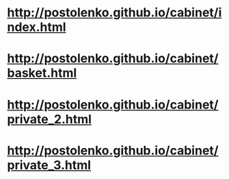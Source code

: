 # http://postolenko.github.io/cabinet/index.html
# http://postolenko.github.io/cabinet/basket.html
# http://postolenko.github.io/cabinet/private_2.html
# http://postolenko.github.io/cabinet/private_3.html
